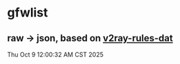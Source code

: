 # gfwlist
## raw -> json, based on [v2ray-rules-dat](https://github.com/Loyalsoldier/v2ray-rules-dat)
Thu Oct  9 12:00:32 AM CST 2025

